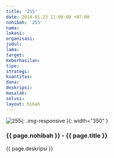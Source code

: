 ```yaml
---
title: '255'
date: 2014-01-23 11:08:00 +07:00
nohibah: '255'
nama: 
lokasi: 
organisasi: 
judul: 
lama: 
target: 
keberhasilan: 
tipe: 
strategi: 
kuantitas: 
dana: 
deskripsi: 
masalah: 
solusi: 
layout: hibah
---
```


![255](/static/img/hibahcms/255.png){: .img-responsive }{: width="350" }

### {{ page.nohibah }} - {{ page.title }}

{{ page.deskripsi }}
